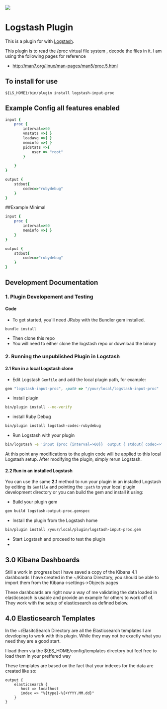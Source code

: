 ![](https://github.com/eperry/logstash-input-proc/wiki/MemInfoDashboard.png)

# Logstash Plugin

This is a plugin for with [Logstash](https://github.com/elasticsearch/logstash).

This plugin is to read the /proc virtual file system , decode the files in it.
I am using the following pages for reference 

- http://man7.org/linux/man-pages/man5/proc.5.html

## To install for use
```
${LS_HOME}/bin/plugin install logstash-input-proc
```

## Example Config all features enabled
```ruby
input {
    proc {
        interval=>60
        vmstats =>{ }
        loadavg =>{ }
        meminfo =>{ }
        pidstats =>{ 
            user => "root"
        }
        
    }
}

output { 
    stdout{ 
        codec=>"rubydebug"
    }
}
```
##Example Minimal

```ruby
input {
    proc {
        interval=>60
        meminfo =>{ }
    }
}

output { 
    stdout{ 
        codec=>"rubydebug"
    }
}
```


## Development Documentation


### 1. Plugin Developement and Testing

#### Code
- To get started, you'll need JRuby with the Bundler gem installed.
 ```sh
bundle install
```

- Then clone this repo
- You will need to either clone the logstash repo or download the binary



### 2. Running the unpublished Plugin in Logstash

#### 2.1 Run in a local Logstash clone

- Edit Logstash `Gemfile` and add the local plugin path, for example:
```ruby
gem "logstash-input-proc", :path => "/your/local/logstash-input-proc"
```
- Install plugin
```sh
bin/plugin install --no-verify
```
- install Ruby Debug
```sh
bin/plugin install logstash-codec-rubydebug
```
- Run Logstash with your plugin
```sh
bin/logstash -e 'input {proc {interval=>60}}  output { stdout{ codec=>"rubydebug"}}'
```
At this point any modifications to the plugin code will be applied to this local Logstash setup. After modifying the plugin, simply rerun Logstash.

#### 2.2 Run in an installed Logstash

You can use the same **2.1** method to run your plugin in an installed Logstash by editing its `Gemfile` and pointing the `:path` to your local plugin development directory or you can build the gem and install it using:

- Build your plugin gem
```sh
gem build logstash-output-proc.gemspec
```
- Install the plugin from the Logstash home
```sh
bin/plugin install /your/local/plugin/logstash-input-proc.gem
```
- Start Logstash and proceed to test the plugin
- 

## 3.0 Kibana Dashboards

Still a work in progress but I have saved a copy of the Kibana 4.1 dashboards I have created
in the ~/Kibana Directory, you should be able to import them from the Kibana->settings->Objects pages

These dashboards are right now a way of me validating the data loaded in elasticsearch is usable and provide an example for others to work off of. They work with the setup
of elasticsearch as defined below.


## 4.0 Elasticsearch Templates

In the ~/ElasitcSearch Directory are all the Elasticsearch templates I am developing to work with this plugin. 
While they may not be exactly what you need they are a good start. 

I load them via the ${ES_HOME/config/templates directory but feel free to load them in your preffered way 

These templates are based on the fact that your indexes for the data are created like so:
```
output { 
    elasticsearch { 
       host => localhost 
       index => "%{type}-%{+YYYY.MM.dd}"
    }
}
```

